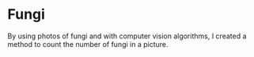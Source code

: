# Fungi
By using photos of fungi and with computer vision algorithms, I created a method to count the number of fungi in a picture.
